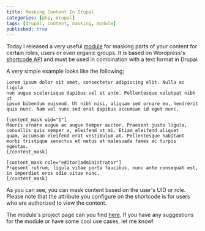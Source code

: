 ```yaml
---
title: Masking Content In Drupal
categories: [php, drupal]
tags: [drupal, content, masking, module]
published: true
---
```


Today I released a very useful [module](http://drupal.org/project/content_mask) for masking parts of your content for certain roles, users or even organic groups. It is based on Wordpress's [shortcode API](http://codex.wordpress.org/Shortcode_API) and must be used in combination with a text format in Drupal.
<!-- more -->

A very simple example looks like the following;

```
Lorem ipsum dolor sit amet, consectetur adipiscing elit. Nulla ac ligula
non augue scelerisque dapibus vel et ante. Pellentesque volutpat nibh ut
ipsum bibendum euismod. Ut nibh nisi, aliquam sed ornare eu, hendrerit
quis nunc. Nam vel nunc sed erat dapibus accumsan id eget nunc.

[content_mask uid="1"]
Mauris ornare augue ac augue tempor auctor. Praesent justo ligula,
convallis quis semper a, eleifend ut mi. Etiam eleifend aliquet
quam, accumsan eleifend erat vestibulum at. Pellentesque habitant
morbi tristique senectus et netus et malesuada fames ac turpis egestas.
[/content_mask]

[content_mask role="editor|administrator"]
Praesent rutrum, ligula vitae porta faucibus, nunc ante consequat est,
in imperdiet eros odio vitae nunc.
[/content_mask]
```

As you can see, you can mask content based on the user's UID or role. Please note that the attribute you configure on the shortcode is for users who are authorized to view the content.

The module's project page can you find [here](http://drupal.org/project/content_mask). If you have any suggestions for the module or have some cool use cases, let me know!
